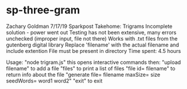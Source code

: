 # sp-three-gram
Zachary Goldman
7/17/19
Sparkpost Takehome: Trigrams
Incomplete solution - power went out 
Testing has not been extensive, many errors unchecked (improper input, file not there)
Works with .txt files from the gutenberg digital library
Replace 'filename' with the actual filename and include extention
File must be present in directory
Time spent: 4.5 hours

Usage:
"node trigram.js" this opens interactive commands
then:
"upload filename" to add a file
"files" to print a list of files
"file id= filename" to return info about the file
"generate file= filename maxSize= size seedWords= word1 word2"
"exit" to exit

